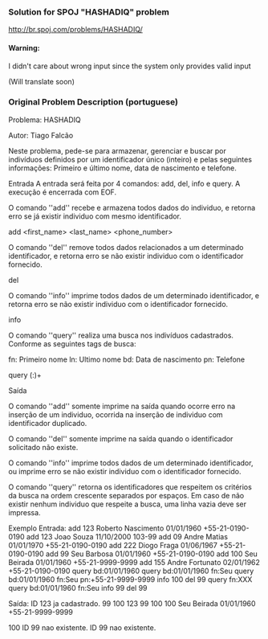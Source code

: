 ### Solution for SPOJ "HASHADIQ" problem

http://br.spoj.com/problems/HASHADIQ/

#### Warning:
I didn't care about wrong input since the system only provides valid input


(Will translate soon)

### Original Problem Description (portuguese)

Problema: HASHADIQ

Autor: Tiago Falcão

Neste problema, pede-se para armazenar, gerenciar e buscar por indivíduos definidos por um identificador único (inteiro) e pelas seguintes informações: Primeiro e último nome, data de nascimento e telefone. 

Entrada 
A entrada será feita por 4 comandos: add, del, info e query. A execução é encerrada com EOF.

O comando ''add'' recebe e armazena todos dados do individuo, e retorna erro se já existir individuo com mesmo identificador.


add <id> <first_name> <last_name> <birtday> <phone_number>

O comando ''del'' remove todos dados relacionados a um determinado identificador, e retorna erro se não existir individuo com o identificador fornecido.


del <id>

O comando ''info'' imprime todos dados de um determinado identificador, e retorna erro se não existir individuo com o identificador fornecido.


info <id>

O comando ''query'' realiza uma busca nos indivíduos cadastrados. Conforme as seguintes tags de busca:

fn: Primeiro nome
ln: Ultimo nome
bd: Data de nascimento
pn: Telefone
 

query (<tag>:<valor>)+

Saída 

O comando ''add'' somente imprime na saída quando ocorre erro na inserção de um individuo, ocorrida na inserção de individuo com identificador duplicado.

O comando ''del'' somente imprime na saída quando o identificador solicitado não existe.

O comando ''info'' imprime todos dados de um determinado identificador, ou imprime erro se não existir individuo com o identificador fornecido.

O comando ''query'' retorna os identificadores que respeitem os critérios da busca na ordem crescente separados por espaços. Em caso de não existir nenhum individuo que respeite a busca, uma linha vazia deve ser impressa.

Exemplo
Entrada:
add 123 Roberto Nascimento 01/01/1960 +55-21-0190-0190
add 123 Joao Souza 11/10/2000 103-99
add 09 Andre Matias 01/01/1970 +55-21-0190-0190
add 222 Diogo Fraga 01/06/1967 +55-21-0190-0190
add 99 Seu Barbosa 01/01/1960 +55-21-0190-0190
add 100 Seu Beirada 01/01/1960 +55-21-9999-9999
add 155 Andre Fortunato 02/01/1962 +55-21-0190-0190
query bd:01/01/1960
query bd:01/01/1960 fn:Seu
query bd:01/01/1960 fn:Seu pn:+55-21-9999-9999
info 100
del 99
query fn:XXX
query bd:01/01/1960 fn:Seu
info 99
del 99

Saída:
ID 123 ja cadastrado.
99 100 123
99 100
100
Seu Beirada 01/01/1960 +55-21-9999-9999

100
ID 99 nao existente.
ID 99 nao existente.
